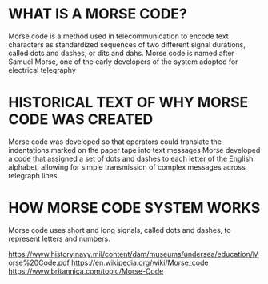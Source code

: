 # WHAT IS A MORSE CODE?
Morse code is a method used in telecommunication to encode text characters as standardized sequences of two different signal durations, called dots and dashes, or dits and dahs. Morse code is named after Samuel Morse, one of the early developers of the system adopted for electrical telegraphy

# HISTORICAL TEXT OF WHY MORSE CODE WAS CREATED  
Morse code was developed so that operators could translate the indentations marked on the paper tape into text messages
Morse developed a code that assigned a set of dots and dashes to each letter of the English alphabet, allowing for simple transmission of complex messages across telegraph lines.

# HOW MORSE CODE SYSTEM WORKS
Morse code uses short and long signals, called dots and dashes, to represent letters and numbers.

https://www.history.navy.mil/content/dam/museums/undersea/education/Morse%20Code.pdf
https://en.wikipedia.org/wiki/Morse_code
https://www.britannica.com/topic/Morse-Code
